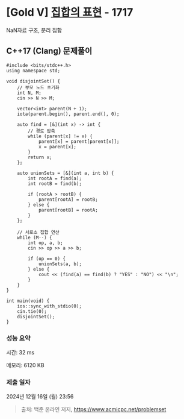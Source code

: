# [Gold V] [집합의 표현](https://www.acmicpc.net/problem/1717) - 1717 

NaN자료 구조, 분리 집합

## C++17 (Clang) 문제풀이

```C++17 (Clang)
#include <bits/stdc++.h>
using namespace std;

void disjointSet() {
    // 부모 노드 초기화
    int N, M;
    cin >> N >> M;

    vector<int> parent(N + 1);
    iota(parent.begin(), parent.end(), 0);

    auto find = [&](int x) -> int {
        // 경로 압축
        while (parent[x] != x) {
            parent[x] = parent[parent[x]];
            x = parent[x];
        }
        return x;
    };

    auto unionSets = [&](int a, int b) {
        int rootA = find(a);
        int rootB = find(b);

        if (rootA > rootB) {
            parent[rootA] = rootB;
        } else {
            parent[rootB] = rootA;
        }
    };

    // 서로소 집합 연산
    while (M--) {
        int op, a, b;
        cin >> op >> a >> b;

        if (op == 0) {
            unionSets(a, b);
        } else {
            cout << (find(a) == find(b) ? "YES" : "NO") << "\n";
        }
    }
}

int main(void) {
    ios::sync_with_stdio(0);
    cin.tie(0);
    disjointSet();
}
```

### 성능 요약

시간: 32 ms

메모리: 6120 KB

### 제출 일자

2024년 12월 16일 (월) 23:56

> 출처: 백준 온라인 저지, https://www.acmicpc.net/problemset 

